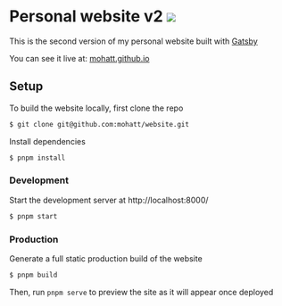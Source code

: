 # Personal website v2 [![][ci-img]][ci-url]

This is the second version of my personal website built with [Gatsby](https://www.gatsbyjs.org/)

You can see it live at: [mohatt.github.io](http://mohatt.github.io/)

## Setup

To build the website locally, first clone the repo
```sh
$ git clone git@github.com:mohatt/website.git
```

Install dependencies
```sh
$ pnpm install
```

### Development

Start the development server at http://localhost:8000/
```sh
$ pnpm start
```

### Production

Generate a full static production build of the website
```sh
$ pnpm build
```

Then, run `pnpm serve` to preview the site as it will appear once deployed


[ci-url]: https://github.com/mohatt/website/actions/workflows/main.yml
[ci-img]: https://github.com/mohatt/website/actions/workflows/main.yml/badge.svg